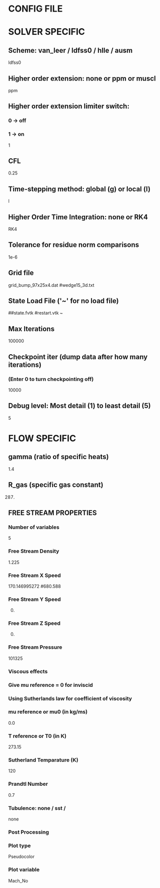 CONFIG FILE
===========

# SOLVER SPECIFIC

## Scheme: van_leer / ldfss0 / hlle / ausm
ldfss0

## Higher order extension: none or ppm or muscl
ppm

## Higher order extension limiter switch:
### 0 -> off
### 1 -> on
1

## CFL
0.25

## Time-stepping method: global (g) or local (l)
l

## Higher Order Time Integration: none or RK4
RK4

## Tolerance for residue norm comparisons
1e-6

## Grid file
grid_bump_97x25x4.dat
#wedge15_3d.txt

## State Load File ('~' for no load file)
##state.fvtk
#restart.vtk
~

## Max Iterations
100000

## Checkpoint iter (dump data after how many iterations)
### (Enter 0 to turn checkpointing off)
10000

## Debug level: Most detail (1) to least detail (5)
5

# FLOW SPECIFIC

## gamma (ratio of specific heats)
1.4

## R\_gas (specific gas constant)
287.

## FREE STREAM PROPERTIES

### Number of variables
5

### Free Stream Density
1.225

### Free Stream X Speed
170.146995272
#680.588

### Free Stream Y Speed
0.

### Free Stream Z Speed
0.

### Free Stream Pressure
101325

### Viscous effects
### Give mu reference = 0 for inviscid
### Using Sutherlands law for coefficient of viscosity
### mu reference or mu0 (in kg/ms)
0.0

### T reference or T0 (in K)
273.15

### Sutherland Temparature (K)
120

### Prandtl Number
0.7

### Tubulence: none / sst / 
none

### Post Processing

### Plot type
Pseudocolor

### Plot variable
Mach_No
